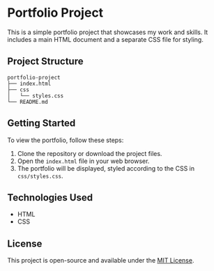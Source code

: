 # Portfolio Project

This is a simple portfolio project that showcases my work and skills. It includes a main HTML document and a separate CSS file for styling.

## Project Structure

```
portfolio-project
├── index.html
├── css
│   └── styles.css
└── README.md
```

## Getting Started

To view the portfolio, follow these steps:

1. Clone the repository or download the project files.
2. Open the `index.html` file in your web browser.
3. The portfolio will be displayed, styled according to the CSS in `css/styles.css`.

## Technologies Used

- HTML
- CSS

## License

This project is open-source and available under the [MIT License](LICENSE).